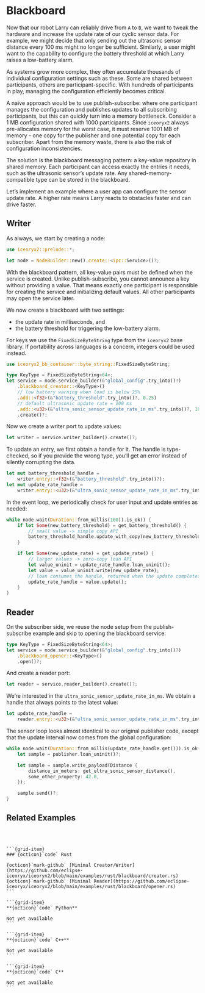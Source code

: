 # Blackboard

Now that our robot Larry can reliably drive from `A` to `B`, we want to tweak
the hardware and increase the update rate of our cyclic sensor data. For
example, we might decide that only sending out the ultrasonic sensor distance
every 100 ms might no longer be sufficient. Similarly, a user might want
to the capability to configure the battery threshold at which Larry raises
a low-battery alarm.

As systems grow more complex, they often accumulate thousands of individual
configuration settings such as these. Some are shared between participants,
others are participant-specific. With hundreds of participants in play,
managing the configuration efficiently becomes critical.

A naïve approach would be to use publish-subscribe: where one participant
manages the configuration and publishes updates to all subscribing
participants, but this can quickly turn into a memory bottleneck. Consider a
1 MB configuration shared with 1000 participants. Since `iceoryx2` always
pre-allocates memory for the worst case, it must reserve 1001 MB of memory -
one copy for the publisher and one potential copy for each subscriber. Apart
from the memory waste, there is also the risk of configuration inconsistencies.

The solution is the blackboard messaging pattern: a key-value repository in
shared memory. Each participant can access exactly the entries it needs, such
as the ultrasonic sensor’s update rate. Any shared-memory-compatible type can
be stored in the blackboard.

Let’s implement an example where a user app can configure the sensor update
rate. A higher rate means Larry reacts to obstacles faster and can drive faster.

## Writer

As always, we start by creating a node:

```rust
use iceoryx2::prelude::*;

let node = NodeBuilder::new().create::<ipc::Service>()?;
```

With the blackboard pattern, all key-value pairs must be defined when the
service is created. Unlike publish-subscribe, you cannot announce a key without
providing a value. That means exactly one participant is responsible for
creating the service and initializing default values. All other participants
may open the service later.

We now create a blackboard with two settings:

* the update rate in milliseconds, and
* the battery threshold for triggering the low-battery alarm.

For keys we use the `FixedSizeByteString` type from the `iceoryx2` base library.
If portability across languages is a concern, integers could be used instead.

```rust
use iceoryx2_bb_container::byte_string::FixedSizeByteString;

type KeyType = FixedSizeByteString<64>;
let service = node.service_builder(&"global_config".try_into()?)
    .blackboard_creator::<KeyType>()
    // low battery warning when load is below 25%
    .add::<f32>(&"battery_threshold".try_into()?, 0.25)
    // default ultrasonic update rate = 100 ms
    .add::<u32>(&"ultra_sonic_sensor_update_rate_in_ms".try_into()?, 100)
    .create()?;
```

Now we create a writer port to update values:

```rust
let writer = service.writer_builder().create()?;
```

To update an entry, we first obtain a handle for it. The handle is type-checked,
so if you provide the wrong type, you’ll get an error instead of silently
corrupting the data.

```rust
let mut battery_threshold_handle =
    writer.entry::<f32>(&"battery_threshold".try_into()?);
let mut update_rate_handle =
    writer.entry::<u32>(&"ultra_sonic_sensor_update_rate_in_ms".try_into()?);
```

In the event loop, we periodically check for user input and update entries as
needed:

```rust
while node.wait(Duration::from_millis(100)).is_ok() {
    if let Some(new_battery_threshold) = get_battery_threshold() {
        // small value -> simple copy API
        battery_threshold_handle.update_with_copy(new_battery_threshold);
    }

    if let Some(new_update_rate) = get_update_rate() {
        // larger values -> zero-copy loan API
        let value_uninit = update_rate_handle.loan_uninit();
        let value = value_uninit.write(new_update_rate);
        // loan consumes the handle, returned when the update completes
        update_rate_handle = value.update();
    }
}
```

## Reader

On the subscriber side, we reuse the node setup from the publish-subscribe
example and skip to opening the blackboard service:

```rust
type KeyType = FixedSizeByteString<64>;
let service = node.service_builder(&"global_config".try_into()?)
    .blackboard_opener::<KeyType>()
    .open()?;
```

And create a reader port:

```rust
let reader = service.reader_builder().create()?;
```

We’re interested in the `ultra_sonic_sensor_update_rate_in_ms`. We obtain a
handle that always points to the latest value:

```rust
let update_rate_handle =
    reader.entry::<u32>(&"ultra_sonic_sensor_update_rate_in_ms".try_into()?);
```

The sensor loop looks almost identical to our original publisher code, except
that the update interval now comes from the global configuration:

```rust
while node.wait(Duration::from_millis(update_rate_handle.get())).is_ok() {
    let sample = publisher.loan_uninit()?;

    let sample = sample.write_payload(Distance {
        distance_in_meters: get_ultra_sonic_sensor_distance(),
        some_other_property: 42.0,
    });

    sample.send()?;
}
```

## Related Examples

<!-- markdownlint-disable-next-line MD033 -->
<br/>

````{grid} 1 1 2 2

```{grid-item}
### {octicon}`code` Rust

{octicon}`mark-github` [Minimal Creator/Writer](https://github.com/eclipse-iceoryx/iceoryx2/blob/main/examples/rust/blackboard/creator.rs)  
{octicon}`mark-github` [Minimal Reader](https://github.com/eclipse-iceoryx/iceoryx2/blob/main/examples/rust/blackboard/opener.rs)
```

```{grid-item}
**{octicon}`code` Python**

Not yet available  
```

```{grid-item}
**{octicon}`code` C++**

Not yet available  
```

```{grid-item}
**{octicon}`code` C**

Not yet available  
```


````
